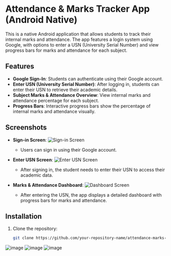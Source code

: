 # Attendance & Marks Tracker App (Android Native)

This is a native Android application that allows students to track their internal marks and attendance. The app features a login system using Google, with options to enter a USN (University Serial Number) and view progress bars for marks and attendance for each subject.

## Features

- **Google Sign-In**: Students can authenticate using their Google account.
- **Enter USN (University Serial Number)**: After logging in, students can enter their USN to retrieve their academic details.
- **Subject Marks & Attendance Overview**: View internal marks and attendance percentage for each subject.
- **Progress Bars**: Interactive progress bars show the percentage of internal marks and attendance visually.

## Screenshots

- **Sign-in Screen**: 
  ![Sign-in Screen](./assets/sign-in-screen.png)
  - Users can sign in using their Google account.

- **Enter USN Screen**:
  ![Enter USN Screen](./assets/enter-usn.png)
  - After signing in, the student needs to enter their USN to access their academic data.

- **Marks & Attendance Dashboard**:
  ![Dashboard Screen](./assets/dashboard.png)
  - After entering the USN, the app displays a detailed dashboard with progress bars for marks and attendance.

## Installation

1. Clone the repository:
   ```bash
   git clone https://github.com/your-repository-name/attendance-marks-tracker.git
![image](https://github.com/user-attachments/assets/dc184ab5-1f48-4476-a2b3-15980d863cea)
![image](https://github.com/user-attachments/assets/a4d190f9-9126-4819-b29a-92afe44d47fd)
![image](https://github.com/user-attachments/assets/16dde53c-cb13-4190-a7a3-0b62ad203341)

